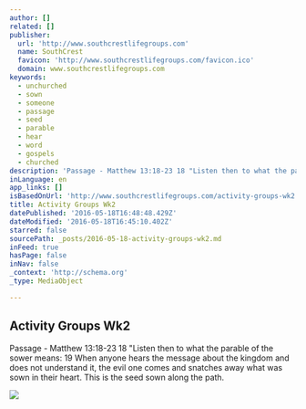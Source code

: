 ```yaml
---
author: []
related: []
publisher:
  url: 'http://www.southcrestlifegroups.com'
  name: SouthCrest
  favicon: 'http://www.southcrestlifegroups.com/favicon.ico'
  domain: www.southcrestlifegroups.com
keywords:
  - unchurched
  - sown
  - someone
  - passage
  - seed
  - parable
  - hear
  - word
  - gospels
  - churched
description: 'Passage - Matthew 13:18-23 18 "Listen then to what the parable of the sower means: 19 When anyone hears the message about the kingdom and does not understand it, the evil one comes and snatches away what was sown in their heart. This is the seed sown along the path.'
inLanguage: en
app_links: []
isBasedOnUrl: 'http://www.southcrestlifegroups.com/activity-groups-wk2'
title: Activity Groups Wk2
datePublished: '2016-05-18T16:48:48.429Z'
dateModified: '2016-05-18T16:45:10.402Z'
starred: false
sourcePath: _posts/2016-05-18-activity-groups-wk2.md
inFeed: true
hasPage: false
inNav: false
_context: 'http://schema.org'
_type: MediaObject

---
```

<article style=""><h1>Activity Groups Wk2</h1><p>Passage - Matthew 13:18-23 18 "Listen then to what the parable of the sower means: 19 When anyone hears the message about the kingdom and does not understand it, the evil one comes and snatches away what was sown in their heart. This is the seed sown along the path.</p><img src="http://static1.squarespace.com/static/55020920e4b035e3a118c336/t/5578642ae4b0b6a84d2b68fd/1463425679762/?format=1000w" /></article>